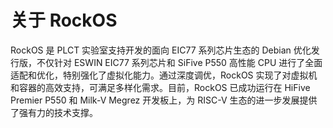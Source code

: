 # 关于 RockOS

RockOS 是 PLCT 实验室支持开发的面向 EIC77 系列芯片生态的 Debian 优化发行版，不仅针对 ESWIN EIC77 系列芯片和 SiFive P550 高性能 CPU 进行了全面适配和优化，特别强化了虚拟化能力。通过深度调优，RockOS 实现了对虚拟机和容器的高效支持，可满足多样化需求。目前，RockOS 已成功运行在 HiFive Premier P550 和 Milk-V Megrez 开发板上，为 RISC-V 生态的进一步发展提供了强有力的技术支撑。
